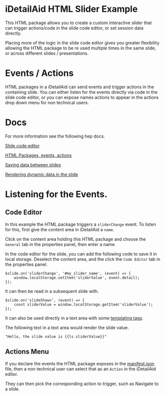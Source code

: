 # iDetailAid HTML Slider Example
This HTML package allows you to create a custom interactive slider that can trigger actions/code in the slide code editor, or set session data directly.

Placing more of the logic in the slide code editor gives you greater flexibility allowing the HTML package to be re used multiple times in the same slide, or across different slides / presentations.

#  Events / Actions
HTML packages in a iDetailAid can send events and trigger actions in the containing slide.  You can either listen for the events directly via code in the slide code editor, or you can expose names actions to appear in the actions drop down menu for non technical users.

# Docs
For more information see the following hep docs.

[Slide code editor](https://docs.idetailaid.co.uk/dev-docs/code-editor/)   

[HTML Packages, events, actions](https://docs.idetailaid.co.uk/dev-docs/html-packages/)  

[Saving data between slides](https://docs.idetailaid.co.uk/dev-docs/persist-data/)   

[Rendering dynamic data in the slide](https://docs.idetailaid.co.uk/dev-docs/persist-data/)  



# Listening for the Events.
## Code Editor
In this example the HTML package triggers a `sliderChange` event.  To listen for this, first give the content area in iDetailAid a `name`.    

Click on the content area holding this HTML package and choose the `General` tab in the properties panel, then enter a name.  

In the code editor for the slide, you can add the following code to save it in local storage. Deselect the content area, and the click the `Code Editor` tab in the properties panel.

```
$slide.on('sliderChange', '#my_slider_name', (event) => {
    window.localStorage.setItem('sliderValue', event.detail);
});
```

It can then be read in a subsequent slide with.

```
$slide.on('slideShown', (event) => {
    const sliderValue = window.localStorage.getItem('sliderValue');
});
```

It can also be used directly in a text area with some [templating tags](https://docs.idetailaid.co.uk/dev-docs/persist-data/).


The following text in a text area would render the slide value.

```
"Hello, the slide value is {{ls.sliderValue}}"
```

## Actions Menu
If you declare the events the HTML package exposes in the [manifest.json](https://docs.idetailaid.co.uk/dev-docs/html-packages/#the-manifestjson-file) file, then a non technical user can select that as an `Action` in the iDetailAid editor.

They can then pick the corresponding action to trigger, such as Navigate to a slide.





